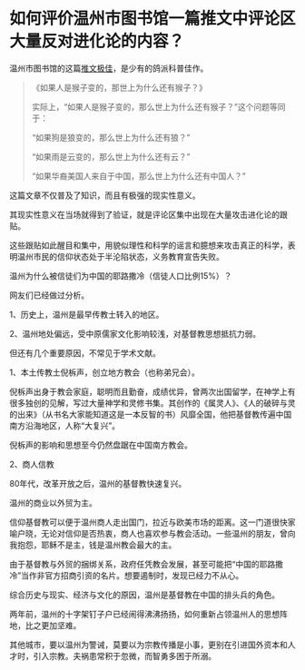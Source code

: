 # 如何评价温州市图书馆一篇推文中评论区大量反对进化论的内容？

温州市图书馆的这篇[推文极佳](https://mp.weixin.qq.com/s/cXg9otTPmxGtzkBD2a1JMA?)，是少有的鸽派科普佳作。

> 《如果人是猴子变的，那世上为什么还有猴子？》
>
> 实际上，“如果人是猴子变的，那么世上为什么还有猴子？”这个问题等同于：
>
> “如果狗是狼变的，那么世上为什么还有狼？”
>
> “如果雨是云变的，那么世上为什么还有云？”
>
> “如果华裔美国人来自于中国，那么世上为什么还有中国人？”

这篇文章不仅普及了知识，而且有极强的现实性意义。

其现实性意义在当场就得到了验证，就是评论区集中出现在大量攻击进化论的跟贴。

这些跟贴如此醒目和集中，用貌似理性和科学的谣言和臆想来攻击真正的科学，表明温州市民的信仰状态处于半沦陷状态，义务教育宣告失败。



温州为什么被信徒们为中国的耶路撒冷（信徒人口比例15%）？

网友们已经做过分析。

1、历史上，温州是最早传教士转入的地区。

2、温州地处偏远，受中原儒家文化影响较浅，对基督教思想抵抗力弱。



但还有几个重要原因，不常见于学术文献。

1、本土传教土倪柝声，创立地方教会（也称弟兄会）。

倪柝声出身于教会家庭，聪明而且勤奋，成绩优异，曾两次出国留学，在神学上有很多独创的见解，写过大量神学和灵修书集。其创作的《属灵人》、《人的破碎与灵的出来》（从书名大家能知道这是一本反智的书）风靡全国，他把基督教传遍中国南方沿海地区，人称“大复兴”。

倪柝声的影响和思想至今仍然盘踞在中国南方教会。



2、商人信教

80年代，改革开放之后，温州的基督教快速复兴。

温州的商业以外贸为主。

信仰基督教可以便于温州商人走出国门，拉近与欧美市场的距离。这一门道很快家喻户晓，无论对信仰是否热衷，商人也喜欢参与教会活动。一些温州的朋友，曾向我抱怨，耶稣不是主，钱是温州教会最大的主。

由于基督教与外贸的捆绑关系，政府任凭教会发展，甚至可能把“中国的耶路撒冷”当作非官方招商引资的名片。想要遏制时，发现已经力不从心。



综合历史与现实、经济与文化的原因，温州是基督教在中国的排头兵的角色。

两年前，温州的十字架钉子户已经闹得沸沸扬扬，如何重新占领温州人的思想阵地，比之更加坚难。

其他城市，要以温州为警诫，莫要以为宗教传播是小事，更别在引进国外资本和人才时，引入宗教。夫祸患常积于忽微，而智勇多困于所溺。